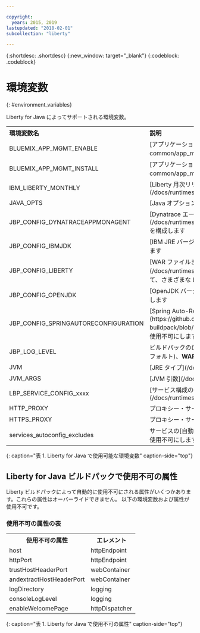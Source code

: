 ```yaml
---

copyright:
  years: 2015, 2019
lastupdated: "2018-02-01"
subcollection: "liberty"

---
```


{:shortdesc: .shortdesc}
{:new_window: target="_blank"}
{:codeblock: .codeblock}


# 環境変数
{: #environment_variables}

Liberty for Java によってサポートされる環境変数。

<table>
<tr>
<th align="left">環境変数名</th>
<th align="left">説明</th>
</tr>

<tr>
<td>BLUEMIX_APP_MGMT_ENABLE</td>
<td>[アプリケーション管理ユーティリティー](/docs/runtimes-common/app_mng.html)を使用可能にします</td>
</tr>

<tr>
<td>BLUEMIX_APP_MGMT_INSTALL</td>
<td>[アプリケーション管理ユーティリティー](/docs/runtimes-common/app_mng.html)をインストールします</td>
</tr>

<tr>
<td>IBM_LIBERTY_MONTHLY</td>
<td>[Liberty 月次リリース・ランタイムを有効にします](/docs/runtimes/liberty/usingMonthlyRuntime.html)</td>
</tr>

<tr>
<td>JAVA_OPTS</td>
<td>[Java オプション](/docs/runtimes/liberty/customizingJRE.html)を設定します</td>
</tr>

<tr>
<td>JBP_CONFIG_DYNATRACEAPPMONAGENT</td>
<td>[Dynatrace エージェント・ロケーション情報](/docs/runtimes/liberty/monitoring/dynatrace.html#configuring_liberty_app)を構成します</td>
</tr>

<tr>
<td>JBP_CONFIG_IBMJDK </td>
<td>[IBM JRE バージョン](/docs/runtimes/liberty/customizingJRE.html)を構成します</td>
</tr>

<tr>
<td>JBP_CONFIG_LIBERTY</td>
<td>[WAR ファイルまたは EAR ファイル用のフィーチャー](/docs/runtimes/liberty/optionsForPushing.html#stand_alone_apps)を含めて、さまざまな Liberty ランタイム・オプションを構成します</td>
</tr>

<tr>
<td>JBP_CONFIG_OPENJDK</td>
<td>[OpenJDK バージョン](/docs/runtimes/liberty/customizingJRE.html)を構成します</td>
</tr>

<tr>
<td>JBP_CONFIG_SPRINGAUTORECONFIGURATION </td>
<td>[Spring Auto-Reconfiguration フレームワーク](https://github.com/cloudfoundry/java-buildpack/blob/master/docs/framework-spring_auto_reconfiguration.md)を使用不可にします。 使用不可にするには、値を enabled: false に設定します。 </td>
</tr>

<tr>
<td>JBP_LOG_LEVEL</td>
<td>ビルドパックのロギング・レベルを設定します。 可能な値: <b>DEBUG</b>、<b>INFO</b> (デフォルト)、<b>WARN</b>、<b>ERROR</b>、または <b>FATAL</b></td>
</tr>

<tr>
<td>JVM</td>
<td>[JRE タイプ](/docs/runtimes/liberty/customizingJRE.html)を選択します</td>
</tr>

<tr>
<td>JVM_ARGS</td>
<td>[JVM 引数](/docs/runtimes/liberty/customizingJRE.html)を設定します</td>
</tr>

<tr>
<td>LBP_SERVICE_CONFIG_xxxx</td>
<td>[サービス構成のオーバーライド](/docs/runtimes/liberty/autoConfig.html#override_service_config)</td>
</tr>

<tr>
<td>HTTP_PROXY</td>
<td>プロキシー・サーバー情報を設定します</td>
</tr>

<tr>
<td>HTTPS_PROXY</td>
<td>プロキシー・サーバー情報を設定します</td>
</tr>

<tr>
<td>services_autoconfig_excludes</td>
<td>サービスの[自動構成](/docs/runtimes/liberty/autoConfig.html#opting_out)を使用不可にします。</td>
</tr>
</table>
{: caption="表 1. Liberty for Java で使用可能な環境変数" caption-side="top"}

## Liberty for Java ビルドパックで使用不可の属性

Liberty ビルドパックによって自動的に使用不可にされる属性がいくつかあります。これらの属性はオーバーライドできません。 以下の環境変数および属性が使用不可です。

### 使用不可の属性の表

<table>
<tr>
<th>使用不可の属性 </th>
<th>エレメント</th>
</tr>

<tr>
<td>host</td>
<td>httpEndpoint</td>
</tr>

<tr>
<td>httpPort</td>
<td>httpEndpoint</td>
</tr>

<tr>
<td>trustHostHeaderPort</td>
<td>webContainer</td>
</tr>

<tr>
<td>andextractHostHeaderPort</td>
<td>webContainer</td>
</tr>

<tr>
<td>logDirectory</td>
<td>logging</td>
</tr>

<tr>
<td>consoleLogLevel</td>
<td>logging</td>
</tr>

<tr>
<td>enableWelcomePage</td>
<td>httpDispatcher</td>
</tr>
</table>
{: caption="表 1. Liberty for Java で使用不可の属性" caption-side="top"}
